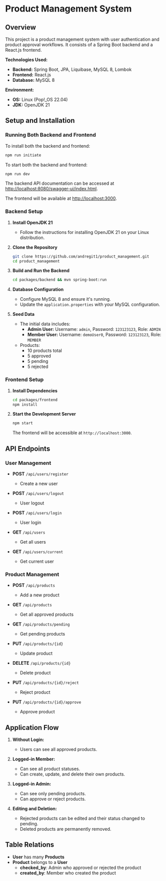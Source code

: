 # Product Management System

## Overview

This project is a product management system with user authentication and product approval workflows. It consists of a Spring Boot backend and a React.js frontend.

**Technologies Used:**

- **Backend:** Spring Boot, JPA, Liquibase, MySQL 8, Lombok
- **Frontend:** React.js
- **Database:** MySQL 8

**Environment:**

- **OS:** Linux (Pop!\_OS 22.04)
- **JDK:** OpenJDK 21

## Setup and Installation

### Running Both Backend and Frontend

To install both the backend and frontend:

```bash
npm run initiate
```

To start both the backend and frontend:

```bash
npm run dev
```

The backend API documentation can be accessed at [http://localhost:8080/swagger-ui/index.html](http://localhost:8080/swagger-ui/index.html).

The frontend will be available at [http://localhost:3000](http://localhost:3000).

### Backend Setup

1. **Install OpenJDK 21**

   - Follow the instructions for installing OpenJDK 21 on your Linux distribution.

2. **Clone the Repository**

   ```bash
   git clone https://github.com/andregit1/product_management.git
   cd product_management
   ```

3. **Build and Run the Backend**

   ```bash
   cd packages/backend && mvn spring-boot:run
   ```

4. **Database Configuration**

   - Configure MySQL 8 and ensure it's running.
   - Update the `application.properties` with your MySQL configuration.

5. **Seed Data**
   - The initial data includes:
     - **Admin User:** Username: `admin`, Password: `123123123`, Role: `ADMIN`
     - **Member User:** Username: `demoUser0`, Password: `123123123`, Role: `MEMBER`
   - Products:
     - 10 products total
     - 5 approved
     - 5 pending
     - 5 rejected

### Frontend Setup

1. **Install Dependencies**

   ```bash
   cd packages/frontend
   npm install
   ```

2. **Start the Development Server**

   ```bash
   npm start
   ```

   The frontend will be accessible at `http://localhost:3000`.

## API Endpoints

### User Management

- **POST** `/api/users/register`

  - Create a new user

- **POST** `/api/users/logout`

  - User logout

- **POST** `/api/users/login`

  - User login

- **GET** `/api/users`

  - Get all users

- **GET** `/api/users/current`
  - Get current user

### Product Management

- **POST** `/api/products`

  - Add a new product

- **GET** `/api/products`

  - Get all approved products

- **GET** `/api/products/pending`

  - Get pending products

- **PUT** `/api/products/{id}`

  - Update product

- **DELETE** `/api/products/{id}`

  - Delete product

- **PUT** `/api/products/{id}/reject`

  - Reject product

- **PUT** `/api/products/{id}/approve`
  - Approve product

## Application Flow

1. **Without Login:**

   - Users can see all approved products.

2. **Logged-in Member:**

   - Can see all product statuses.
   - Can create, update, and delete their own products.

3. **Logged-in Admin:**

   - Can see only pending products.
   - Can approve or reject products.

4. **Editing and Deletion:**
   - Rejected products can be edited and their status changed to pending.
   - Deleted products are permanently removed.

## Table Relations

- **User** has many **Products**
- **Product** belongs to a **User**
  - **checked_by**: Admin who approved or rejected the product
  - **created_by**: Member who created the product
